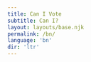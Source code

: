 ```yaml
---
title: Can I Vote
subtitle: Can I?
layout: layouts/base.njk 
permalink: /bn/
language: 'bn'
dir: 'ltr'
---
```

